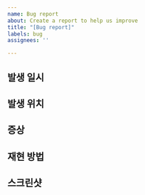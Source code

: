 ```yaml
---
name: Bug report
about: Create a report to help us improve
title: "[Bug report]"
labels: bug
assignees: ''

---
```


## 발생 일시

## 발생 위치

## 증상

## 재현 방법

## 스크린샷
